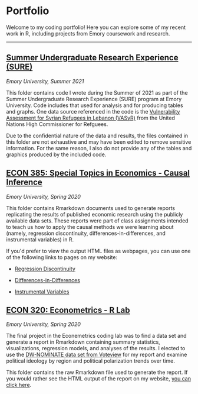 # Portfolio

Welcome to my coding portfolio! Here you can explore some of my recent work in R, including projects from Emory coursework and research.

---

## [Summer Undergraduate Research Experience (SURE)](/SURE_Social_Program_Manipulation)
*Emory University, Summer 2021*

This folder contains code I wrote during the Summer of 2021 as part of the Summer Undergraduate Research Experience (SURE) program at Emory University. Code includes that used for analysis and for producing tables and graphs. One data source referenced in the code is the [Vulnerability Assessment for Syrian Refugees in Lebanon (VASyR)](http://ialebanon.unhcr.org/vasyr/) from the United Nations High Commissioner for Refguees.

Due to the confidential nature of the data and results, the files contained in this folder are not exhaustive and may have been edited to remove sensitive information. For the same reason, I also do not provide any of the tables and graphics produced by the included code.

## [ECON 385: Special Topics in Economics - Causal Inference](/ECON385_Causal_Inference)
*Emory University, Spring 2020*

This folder contains Rmarkdown documents used to generate reports replicating the results of published economic research using the publicly available data sets. These reports were part of class assignments intended to teach us how to apply the causal methods we were learning about (namely, regression discontinuity, differences-in-differences, and instrumental variables) in R.

If you'd prefer to view the output HTML files as webpages, you can use one of the following links to pages on my website:

* [Regression Discontinuity](https://www.nicholasskelley.com/rmd/causal-replications/Skelley_ECON385_RDD.html)

* [Differences-in-Differences](https://www.nicholasskelley.com/rmd/causal-replications/Skelley_ECON385_DiffInDiff.html)

* [Instrumental Variables](https://www.nicholasskelley.com/rmd/causal-replications/Skelley_ECON385_Instrumental.html)

## [ECON 320: Econometrics - R Lab](/ECON320_Econometrics_Lab)
*Emory University, Spring 2020*

The final project in the Econemetrics coding lab was to find a data set and generate a report in Rmarkdown containing summary statistics, visualizations, regression models, and analyses of the results. I elected to use the [DW-NOMINATE data set from Voteview](https://www.voteview.com/data) for my report and examine political ideology by region and political polarization trends over time.

This folder contains the raw Rmarkdown file used to generate the report. If you would rather see the HTML output of the report on my website, [you can click here](https://www.nicholasskelley.com/rmd/Skelley_ECON320_Project.html).
